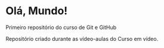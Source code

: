# Olá, Mundo!
 Primeiro repositório do curso de Git e GitHub 

 Repositório criado durante as vídeo-aulas do Curso em vídeo.
